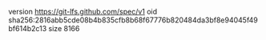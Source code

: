 version https://git-lfs.github.com/spec/v1
oid sha256:2816abb5cde08b4b835cfb8b68f67776b820484da3bf8e94045f49bf614b2c13
size 8166
